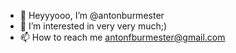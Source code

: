 - 👋 Heyyyooo, I’m @antonburmester
- 👀 I’m interested in very very much;)
- 📫 How to reach me antonfburmester@gmail.com
